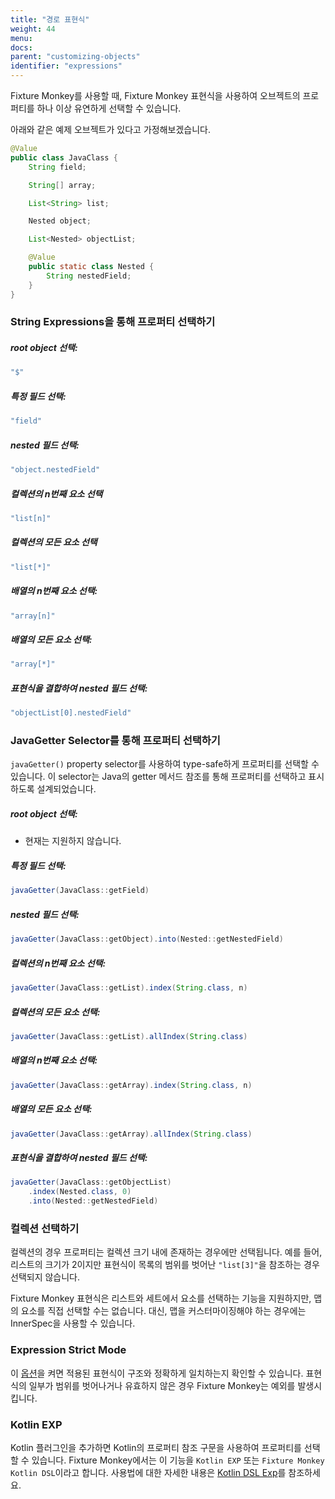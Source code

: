 ```yaml
---
title: "경로 표현식"
weight: 44
menu:
docs:
parent: "customizing-objects"
identifier: "expressions"
---
```


Fixture Monkey를 사용할 때, Fixture Monkey 표현식을 사용하여 오브젝트의 프로퍼티를 하나 이상 유연하게 선택할 수 있습니다.

아래와 같은 예제 오브젝트가 있다고 가정해보겠습니다.

```java
@Value
public class JavaClass {
    String field;

    String[] array;

    List<String> list;

    Nested object;

    List<Nested> objectList;

    @Value
    public static class Nested {
        String nestedField;
    }
}
```

### String Expressions을 통해 프로퍼티 선택하기

##### root object 선택:
```java
"$"
```

##### 특정 필드 선택:
```java
"field"
```

##### nested 필드 선택:
```java
"object.nestedField"
```

##### 컬렉션의 n번째 요소 선택
```java
"list[n]"
```

##### 컬렉션의 모든 요소 선택
```java
"list[*]"
```

##### 배열의 n번째 요소 선택:
```java
"array[n]"
```

##### 배열의 모든 요소 선택:
```java
"array[*]"
```

##### 표현식을 결합하여 nested 필드 선택:
```java
"objectList[0].nestedField"
```

### JavaGetter Selector를 통해 프로퍼티 선택하기

`javaGetter()` property selector를 사용하여 type-safe하게 프로퍼티를 선택할 수 있습니다.
이 selector는 Java의 getter 메서드 참조를 통해 프로퍼티를 선택하고 표시하도록 설계되었습니다.


##### root object 선택:
- 현재는 지원하지 않습니다.

##### 특정 필드 선택:
```java
javaGetter(JavaClass::getField)
```

##### nested 필드 선택:
```java
javaGetter(JavaClass::getObject).into(Nested::getNestedField)
```

##### 컬렉션의 n번째 요소 선택:
```java
javaGetter(JavaClass::getList).index(String.class, n)
```

##### 컬렉션의 모든 요소 선택:
```java
javaGetter(JavaClass::getList).allIndex(String.class)
```

##### 배열의 n번째 요소 선택:
```java
javaGetter(JavaClass::getArray).index(String.class, n)
```

##### 배열의 모든 요소 선택:
```java
javaGetter(JavaClass::getArray).allIndex(String.class)
```


##### 표현식을 결합하여 nested 필드 선택:
```java
javaGetter(JavaClass::getObjectList)
    .index(Nested.class, 0)
    .into(Nested::getNestedField)
```


### 컬렉션 선택하기 

컬렉션의 경우 프로퍼티는 컬렉션 크기 내에 존재하는 경우에만 선택됩니다. 예를 들어, 리스트의 크기가 2이지만 표현식이 목록의 범위를 벗어난 `"list[3]"`을 참조하는 경우 선택되지 않습니다.

Fixture Monkey 표현식은 리스트와 세트에서 요소를 선택하는 기능을 지원하지만, 맵의 요소를 직접 선택할 수는 없습니다. 대신, 맵을 커스터마이징해야 하는 경우에는 InnerSpec을 사용할 수 있습니다.


### Expression Strict Mode

이 [옵션](../../fixture-monkey-options/customization-options/#expression-strict-mode)을 켜면 적용된 표현식이 구조와 정확하게 일치하는지 확인할 수 있습니다. 표현식의 일부가 범위를 벗어나거나 유효하지 않은 경우 Fixture Monkey는 예외를 발생시킵니다.

### Kotlin EXP

Kotlin 플러그인을 추가하면 Kotlin의 프로퍼티 참조 구문을 사용하여 프로퍼티를 선택할 수 있습니다. Fixture Monkey에서는 이 기능을 `Kotlin EXP` 또는 `Fixture Monkey Kotlin DSL`이라고 합니다. 사용법에 대한 자세한 내용은 [Kotlin DSL Exp](../../plugins/kotlin-plugin/kotlin-exp)를 참조하세요.
